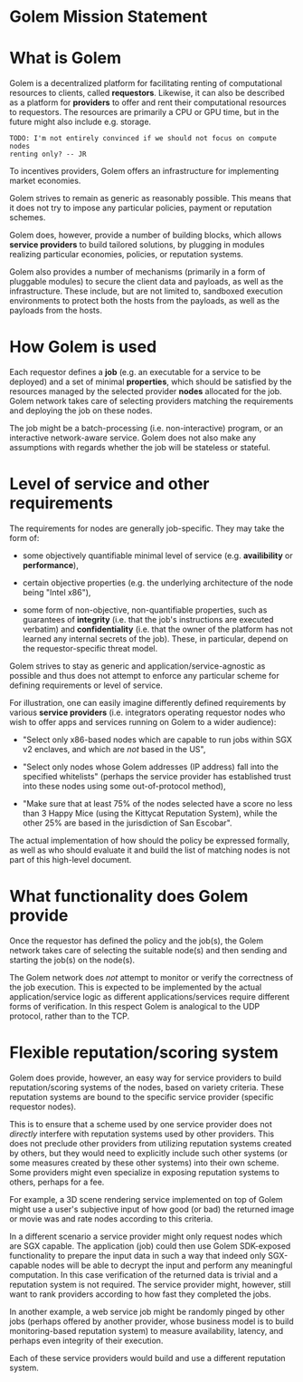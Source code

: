 Golem Mission Statement
========================

# What is Golem

Golem is a decentralized platform for facilitating renting of computational
resources to clients, called **requestors**. Likewise, it can also be described
as a platform for **providers** to offer and rent their computational resources
to requestors. The resources are primarily a CPU or GPU time, but in the future
might also include e.g. storage.

    TODO: I'm not entirely convinced if we should not focus on compute nodes
    renting only? -- JR

To incentives providers, Golem offers an infrastructure for implementing market
economies.

Golem strives to remain as generic as reasonably possible. This means that it
does not try to impose any particular policies, payment or reputation schemes.

Golem does, however, provide a number of building blocks, which allows **service
providers** to build tailored solutions, by plugging in modules realizing
particular economies, policies, or reputation systems.

Golem also provides a number of mechanisms (primarily in a form of pluggable
modules) to secure the client data and payloads, as well as the infrastructure.
These include, but are not limited to, sandboxed execution environments to
protect both the hosts from the payloads, as well as the payloads from the
hosts.

# How Golem is used

Each requestor defines a **job** (e.g. an executable for a service to be
deployed) and a set of minimal **properties**, which should be satisfied by
the resources managed by the selected provider **nodes** allocated for the job.
Golem network takes care of selecting providers matching the requirements and
deploying the job on these nodes.

The job might be a batch-processing (i.e. non-interactive) program, or an
interactive network-aware service. Golem does not also make any assumptions with
regards whether the job will be stateless or stateful.

# Level of service and other requirements

The requirements for nodes are generally job-specific. They may take the form of:

 - some objectively quantifiable minimal level of service (e.g.
   **availibility** or **performance**),

 - certain objective properties (e.g. the underlying architecture of the node
   being "Intel x86"),

 - some form of non-objective, non-quantifiable properties, such as guarantees
   of **integrity** (i.e. that the job's instructions are executed verbatim) and
   **confidentiality** (i.e. that the owner of the platform has not learned any
   internal secrets of the job). These, in particular, depend on the
   requestor-specific threat model.

Golem strives to stay as generic and application/service-agnostic as possible
and thus does not attempt to enforce any particular scheme for defining
requirements or level of service.

For illustration, one can easily imagine differently defined requirements by
various **service providers** (i.e. integrators operating requestor nodes who
wish to offer apps and services running on Golem to a wider audience):

 - "Select only x86-based nodes which are capable to run jobs within SGX v2
   enclaves, and which are _not_ based in the US",

 - "Select only nodes whose Golem addresses (IP address) fall into the specified
   whitelists" (perhaps the service provider has established trust into these
   nodes using some out-of-protocol method),

 - "Make sure that at least 75% of the nodes selected have a score no less than
   3 Happy Mice (using the Kittycat Reputation System), while the other 25% are
   based in the jurisdiction of San Escobar".

The actual implementation of how should the policy be expressed formally, as
well as who should evaluate it and build the list of matching nodes is not part
of this high-level document.

# What functionality does Golem provide

Once the requestor has defined the policy and the job(s), the Golem network
takes care of selecting the suitable node(s) and then sending and starting the
job(s) on the node(s).

The Golem network does _not_ attempt to monitor or verify the correctness of the
job execution. This is expected to be implemented by the actual
application/service logic as different applications/services require different
forms of verification. In this respect Golem is analogical to the UDP protocol,
rather than to the TCP.

# Flexible reputation/scoring system

Golem does provide, however, an easy way for service providers to build
reputation/scoring systems of the nodes, based on variety criteria. These
reputation systems are bound to the specific service provider (specific
requestor nodes).

This is to ensure that a scheme used by one service provider does not _directly_
interfere with reputation systems used by other providers. This does not
preclude other providers from utilizing reputation systems created by others,
but they would need to explicitly include such other systems (or some measures
created by these other systems) into their own scheme. Some providers might even
specialize in exposing reputation systems to others, perhaps for a fee.

For example, a 3D scene rendering service implemented on top of Golem might use
a user's subjective input of how good (or bad) the returned image or movie was
and rate nodes according to this criteria.

In a different scenario a service provider might only request nodes which are
SGX capable. The application (job) could then use Golem SDK-exposed
functionality to prepare the input data in such a way that indeed only
SGX-capable nodes will be able to decrypt the input and perform any meaningful
computation. In this case verification of the returned data is trivial and a
reputation system is not required. The service provider might, however, still
want to rank providers according to how fast they completed the jobs.

In another example, a web service job might be randomly pinged by other jobs
(perhaps offered by another provider, whose business model is to build
monitoring-based reputation system) to measure availability, latency, and
perhaps even integrity of their execution.

Each of these service providers would build and use a different reputation
system.
